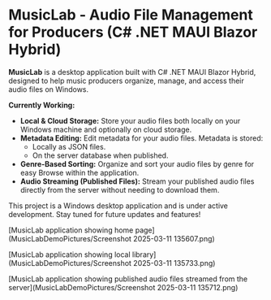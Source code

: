 # MusicLab - Audio File Management for Producers (C# .NET MAUI Blazor Hybrid)

**MusicLab** is a desktop application built with C# .NET MAUI Blazor Hybrid, designed to help music producers organize, manage, and access their audio files on Windows.

**Currently Working:**

*   **Local & Cloud Storage:**  Store your audio files both locally on your Windows machine and optionally on cloud storage.
*   **Metadata Editing:** Edit metadata for your audio files. Metadata is stored:
    *   Locally as JSON files.
    *   On the server database when published.
*   **Genre-Based Sorting:**  Organize and sort your audio files by genre for easy Browse within the application.
*   **Audio Streaming (Published Files):** Stream your published audio files directly from the server without needing to download them.

This project is a Windows desktop application and is under active development. Stay tuned for future updates and features!


[MusicLab application showing home page](MusicLabDemoPictures/Screenshot 2025-03-11 135607.png)

[MusicLab application showing local library](MusicLabDemoPictures/Screenshot 2025-03-11 135733.png)

[MusicLab application showing published audio files streamed from the server](MusicLabDemoPictures/Screenshot 2025-03-11 135712.png)
